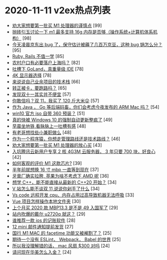 # 2020-11-11 v2ex热点列表

+ [劝大家想要第一批买 M1 处理器的谨慎点](https://www.v2ex.com/t/723891#reply99) [99]
+ [抛砖引玉讨论一下 m1 最多支持 16g 内存是否够（操作系统+计算机体系机构）](https://www.v2ex.com/t/723923#reply98) [98]
+ [今天凌晨京东出 bug 了，保守估计被薅了几百万京豆，这种 bug 锅怎么分？](https://www.v2ex.com/t/723842#reply95) [95]
+ [Ruby, Rails 不值一学](https://www.v2ex.com/t/723965#reply85) [85]
+ [农村户口有必要落户上海吗？](https://www.v2ex.com/t/723926#reply82) [82]
+ [吐槽下 GoLand，真重量级 IDE](https://www.v2ex.com/t/723821#reply78) [78]
+ [4K 显示器选择](https://www.v2ex.com/t/723922#reply78) [78]
+ [来说说自己业余项目的技术栈](https://www.v2ex.com/t/723960#reply66) [66]
+ [转正被卡，要跑路吗？](https://www.v2ex.com/t/723877#reply65) [65]
+ [发现双十一其实并不便宜](https://www.v2ex.com/t/723995#reply57) [57]
+ [你敢信吗？双 11，我买了 120 斤大米😲](https://www.v2ex.com/t/723952#reply57) [57]
+ [作为 Java ， Go 等后端码畜，你们会考虑今夜发布的 ARM Mac 吗？](https://www.v2ex.com/t/723865#reply54) [54]
+ [win10 官方 iso 自带 360 预装？](https://www.v2ex.com/t/723847#reply51) [51]
+ [真的快被 Windows 10 的强制自动更新整疯了](https://www.v2ex.com/t/723836#reply49) [49]
+ [早晨坐地铁,看脉脉上一吐槽有感](https://www.v2ex.com/t/723860#reply48) [48]
+ [有老哥想找些小兼职做么](https://www.v2ex.com/t/723937#reply48) [48]
+ [作为一个程序猿，你想走管理路线还是技术路线？](https://www.v2ex.com/t/723831#reply46) [46]
+ [劝大家想要第一批买 M1 处理器的放心买](https://www.v2ex.com/t/723968#reply43) [43]
+ [入坑腾讯云新用户专享 2 核 4G3M 云服务器， 3 年只要 700 块，好良心](https://www.v2ex.com/t/724014#reply42) [42]
+ [如何客观的评价 M1 这款芯片?](https://www.v2ex.com/t/723884#reply39) [39]
+ [半年前就想换 16 寸 mbp 一直等到现在](https://www.v2ex.com/t/723814#reply37) [37]
+ [牙膏厂确实拉胯, 苹果为啥不考虑下 AMD 呢](https://www.v2ex.com/t/723940#reply36) [36]
+ [想学 C++，能不能直接从最新的 C++20 开始？](https://www.v2ex.com/t/723899#reply34) [34]
+ [V 站怎么能不谈双 11,说说你剁手了什么](https://www.v2ex.com/t/723939#reply34) [34]
+ [Vs code 远程开发 cpu、内存占用过高导致机器无法呼吸](https://www.v2ex.com/t/724024#reply33) [33]
+ [Vue 项目怎样操作本地文件夹](https://www.v2ex.com/t/723816#reply30) [30]
+ [上个月买 2020 款 MBP13.3 是不是 49 入国军了](https://www.v2ex.com/t/723881#reply29) [29]
+ [站内吹爆的戴尔 u2720q 就这？](https://www.v2ex.com/t/723954#reply29) [29]
+ [谁推荐一款 ios 的记账软件](https://www.v2ex.com/t/723909#reply28) [28]
+ [12 mini 邮件通知提前发货](https://www.v2ex.com/t/723840#reply27) [27]
+ [国行 M1 MAC 的 facetime 功能又被阉割了？](https://www.v2ex.com/t/724005#reply25) [25]
+ [期待一个没有 ESLint， Webpack， Babel 的世界](https://www.v2ex.com/t/724150#reply25) [25]
+ [所以我没理解错的话， mac 风扇 $300 对吗](https://www.v2ex.com/t/723869#reply24) [24]
+ [请问现在华美怎么入金？](https://www.v2ex.com/t/723902#reply24) [24]
